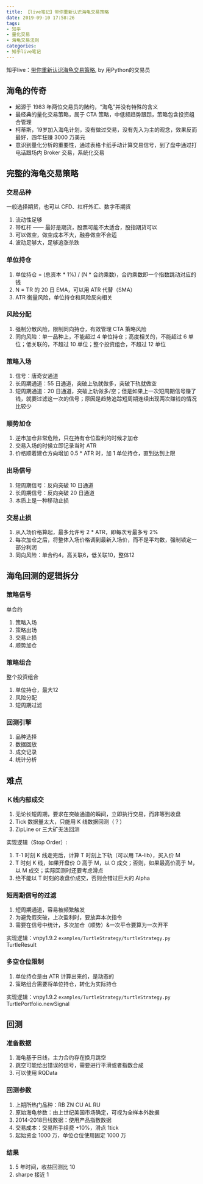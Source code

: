 ```yaml
---
title: 【live笔记】带你重新认识海龟交易策略
date: 2019-09-10 17:58:26
tags:
- 知乎
- 量化交易
- 海龟交易法则
categories:
- 知乎live笔记
---
```


知乎live：[带你重新认识海龟交易策略](https://www.zhihu.com/lives/1053322888899342336), by 用Python的交易员

<!-- More -->

## 海龟的传奇

- 起源于 1983 年两位交易员的赌约，“海龟”并没有特殊的含义
- 最经典的量化交易策略，属于 CTA 策略，中低频趋势跟踪，策略包含投资组合管理
- 柯蒂斯，19岁加入海龟计划，没有做过交易，没有先入为主的观念，效果反而最好，四年狂赚 3000 万美元
- 意识到量化分析的重要性，通过表格卡纸手动计算交易信号，到了盘中通过打电话跟场内 Broker 交易，系统化交易

## 完整的海龟交易策略

### 交易品种

一般选择期货，也可以 CFD、杠杆外汇、数字币期货

1. 流动性足够
2. 带杠杆 —— 最好是期货，股票可能不太适合，股指期货可以
3. 可以做空，做空成本不大，融券做空不合适
4. 波动足够大，足够追涨杀跌

### 单位持仓

1. 单位持仓 = (总资本 * 1%) / (N * 合约乘数)，合约乘数即一个指数跳动对应的钱
2. N = TR 的 20 日 EMA，可以用 ATR 代替（SMA）
3. ATR 衡量风险，单位持仓和风险反向相关

### 风险分配

1. 强制分散风险，限制同向持仓，有效管理 CTA 策略风险
2. 同向风险：单一品种上，不能超过 4 单位持仓；高度相关的，不能超过 6 单位；低关联的，不超过 10 单位；整个投资组合，不超过 12 单位

### 策略入场

1. 信号：唐奇安通道
2. 长周期通道：55 日通道，突破上轨就做多，突破下轨就做空
3. 短周期通道：20 日通道，突破上轨做多/空；但是如果上一次短周期信号赚了钱，就要过滤这一次的信号；原因是趋势追踪短周期连续出现两次赚钱的情况比较少

### 顺势加仓

1. 逆市加仓非常危险，只在持有仓位盈利的时候才加仓
2. 交易入场的时候立即记录当时 ATR
3. 价格顺着建仓方向增加 0.5 * ATR 时，加 1 单位持仓，直到达到上限

### 出场信号

1. 短周期信号：反向突破 10 日通道
2. 长周期信号：反向突破 20 日通道
3. 本质上是一种移动止损

### 交易止损

1. 从入场价格算起，最多允许亏 2 * ATR，即每次亏最多亏 2% 
2. 每次加仓之后，将整体入场价格调到最新入场价，而不是平均数，强制锁定一部分利润
3. 同向风险：单合约4，高关联6，低关联10，整体12

## 海龟回测的逻辑拆分

### 策略信号

单合约

1. 策略入场
2. 策略出场
3. 交易止损
4. 顺势加仓

### 策略组合

整个投资组合
  
1. 单位持仓，最大12
2. 风险分配
3. 短周期过滤

### 回测引擎

1. 品种选择
2. 数据回放
3. 成交记录
4. 统计分析

## 难点

### Ｋ线内部成交
  
1. 无论长短周期，要求在突破通道的瞬间，立即执行交易，而非等到收盘
2. Tick 数据量太大，只能用 K 线数据回测（？）
3. ZipLine or 三大矿无法回测

实现逻辑（Stop Order）:
  
1. T-1 时刻 K 线走完后，计算 T 时刻上下轨（可以用 TA-lib），买入价 M
2. T 时刻 K 线，如果开盘价 O 高于 M，以 O 成交；否则，如果最高价高于 M，以 M 成交；实际回测时还要考虑滑点
3. 绝不能以 T 时刻的收盘价成交，否则会错过巨大的 Alpha

### 短周期信号的过滤

1. 短周期通道，容易被频繁触发
2. 为避免假突破，上次盈利时，要放弃本次指令
3. 需要在信号中统计，多次加仓（顺势）&一次平仓要算为一次开平

实现逻辑：vnpy1.9.2 `examples/TurtleStrategy/turtleStrategy.py` TurtleResult

### 多空仓位限制

1. 单位持仓是由 ATR 计算出来的，是动态的
2. 策略组合需要将单位持仓，转化为实际持仓

实现逻辑：vnpy1.9.2 `examples/TurtleStrategy/turtleStrategy.py` TurtlePortfolio.newSignal

## 回测

### 准备数据

1. 海龟基于日线，主力合约存在换月跳空
2. 跳空可能给出错误的信号，需要进行平滑或者指数合成
3. 可以使用 RQData

### 回测参数

1. 上期所热门品种：RB ZN CU AL RU
2. 原始海龟参数：由上世纪美国市场确定，可视为全样本外数据
3. 2014-2018日线数据：使用产品指数数据
4. 交易成本：交易所手续费 +10%，滑点 1tick
5. 起始资金 1000 万，单位仓位使用固定 1000 万

### 结果

1. 5 年时间，收益回测比 10
2. sharpe 接近 1